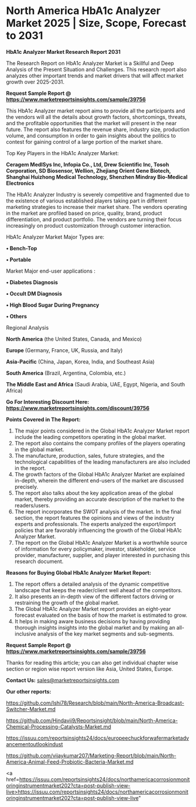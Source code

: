 # North America HbA1c Analyzer Market 2025 | Size, Scope, Forecast to 2031

<strong>HbA1c Analyzer Market Research Report 2031</strong>

The Research Report on HbA1c Analyzer Market is a Skillful and Deep Analysis of the Present Situation and Challenges. This research report also analyzes other important trends and market drivers that will affect market growth over 2025-2031.

<strong>Request Sample Report @ <a href=https://www.marketreportsinsights.com/sample/39756>https://www.marketreportsinsights.com/sample/39756</a></strong>

This HbA1c Analyzer market report aims to provide all the participants and the vendors will all the details about growth factors, shortcomings, threats, and the profitable opportunities that the market will present in the near future. The report also features the revenue share, industry size, production volume, and consumption in order to gain insights about the politics to contest for gaining control of a large portion of the market share.

Top Key Players in the HbA1c Analyzer Market:

<strong>Ceragem MedISys Inc, Infopia Co., Ltd, Drew Scientific Inc, Tosoh Corporation, SD Biosensor, Wellion, Zhejiang Orient Gene Biotech, Shanghai Huizhong Medical Technology, Shenzhen Mindray Bio-Medical Electronics</strong>

The HbA1c Analyzer Industry is severely competitive and fragmented due to the existence of various established players taking part in different marketing strategies to increase their market share. The vendors operating in the market are profiled based on price, quality, brand, product differentiation, and product portfolio. The vendors are turning their focus increasingly on product customization through customer interaction.

HbA1c Analyzer Market Major Types are:

<strong>•  Bench-Top

•  Portable</strong>

Market Major end-user applications :

<strong>•  Diabetes Diagnosis

•  Occult DM Diagnosis

•  High Blood Sugar During Pregnancy

•  Others</strong>

Regional Analysis

</u><strong><b>North America</b></strong> (the United States, Canada, and Mexico)

<strong><b>Europe </b></strong>(Germany, France, UK, Russia, and Italy)

<strong><b>Asia-Pacific</b></strong> (China, Japan, Korea, India, and Southeast Asia)

<strong><b>South America</b></strong> (Brazil, Argentina, Colombia, etc.)

<strong><b>The Middle East and Africa</b></strong> (Saudi Arabia, UAE, Egypt, Nigeria, and South Africa)

<strong>Go For Interesting Discount Here: <a href=https://www.marketreportsinsights.com/discount/39756>https://www.marketreportsinsights.com/discount/39756</a></strong>

<strong>Points Covered in The Report:</strong>
<ol>
  <li>The major points considered in the Global HbA1c Analyzer Market report include the leading competitors operating in the global market.</li>
  <li>The report also contains the company profiles of the players operating in the global market.</li>
  <li>The manufacture, production, sales, future strategies, and the technological capabilities of the leading manufacturers are also included in the report.</li>
  <li>The growth factors of the Global HbA1c Analyzer Market are explained in-depth, wherein the different end-users of the market are discussed precisely.</li>
  <li>The report also talks about the key application areas of the global market, thereby providing an accurate description of the market to the readers/users.</li>
  <li>The report incorporates the SWOT analysis of the market. In the final section, the report features the opinions and views of the industry experts and professionals. The experts analyzed the export/import policies that are favorably influencing the growth of the Global HbA1c Analyzer Market.</li>
  <li>The report on the Global HbA1c Analyzer Market is a worthwhile source of information for every policymaker, investor, stakeholder, service provider, manufacturer, supplier, and player interested in purchasing this research document.</li>
</ol>
<strong>Reasons for Buying Global HbA1c Analyzer Market Report:</strong>

<ol>
  <li>The report offers a detailed analysis of the dynamic competitive landscape that keeps the reader/client well ahead of the competitors.</li>
  <li>It also presents an in-depth view of the different factors driving or restraining the growth of the global market.</li>
  <li>The Global HbA1c Analyzer Market report provides an eight-year forecast evaluated on the basis of how the market is estimated to grow.</li>
  <li>It helps in making aware business decisions by having providing thorough insights insights into the global market and by making an all-inclusive analysis of the key market segments and sub-segments.</li>
</ol>
<strong>Request Sample Report @ <a href=https://www.marketreportsinsights.com/sample/39756>https://www.marketreportsinsights.com/sample/39756</a></strong>


Thanks for reading this article; you can also get individual chapter wise section or region wise report version like Asia, United States, Europe.

<strong>Contact Us:</strong>
sales@marketreportsinsights.com

<strong>Our other reports:</strong>

<a href=https://github.com/Ishi78/Research/blob/main/North-America-Broadcast-Switcher-Market.md>https://github.com/Ishi78/Research/blob/main/North-America-Broadcast-Switcher-Market.md</a>

<a href=https://github.com/Hindavii9/Reportsinsight/blob/main/North-America-Chemical-Processing-Catalysts-Market.md>https://github.com/Hindavii9/Reportsinsight/blob/main/North-America-Chemical-Processing-Catalysts-Market.md</a>

<a href=https://issuu.com/reportsinsights24/docs/europeechuckforwafermarketadvancementoutlookindust>https://issuu.com/reportsinsights24/docs/europeechuckforwafermarketadvancementoutlookindust</a>

<a href=https://github.com/vijaykumar207/Marketing-Report/blob/main/North-America-Animal-Feed-Probiotic-Bacteria-Market.md>https://github.com/vijaykumar207/Marketing-Report/blob/main/North-America-Animal-Feed-Probiotic-Bacteria-Market.md</a>

<a href=https://issuu.com/reportsinsights24/docs/northamericacorrosionmonitoringinstrumentmarket202?cta=post-publish-view-live>https://issuu.com/reportsinsights24/docs/northamericacorrosionmonitoringinstrumentmarket202?cta=post-publish-view-live</a>"
